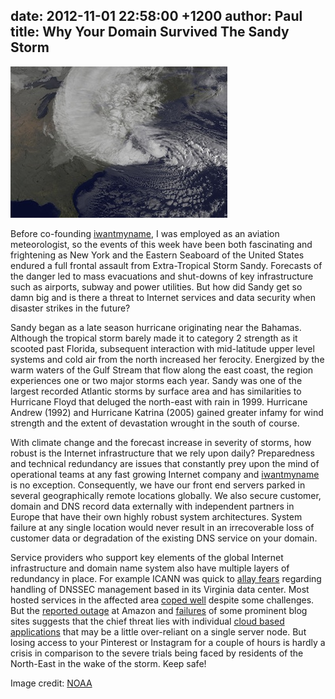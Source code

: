 date: 2012-11-01 22:58:00 +1200
author: Paul
title: Why Your Domain Survived The Sandy Storm
----

![sandy.jpg](/media/2012-11-01-sandy.jpg)

Before co-founding [iwantmyname](https://iwantmyname.com/), I was employed as an aviation meteorologist, so the events of this week have been both fascinating and frightening as New York and the Eastern Seaboard of the United States endured a full frontal assault from Extra-Tropical Storm Sandy. Forecasts of the danger led to mass evacuations and shut-downs of key infrastructure such as airports, subway and power utilities. But how did Sandy get so damn big and is there a threat to Internet services and data security when disaster strikes in the future?

Sandy began as a late season hurricane originating near the Bahamas. Although the tropical storm barely made it to category 2 strength as it scooted past Florida, subsequent interaction with mid-latitude upper level systems and cold air from the north increased her ferocity. Energized by the warm waters of the Gulf Stream that flow along the east coast, the region experiences one or two major storms each year. Sandy was one of the largest recorded Atlantic storms by surface area and has similarities to Hurricane Floyd that deluged the north-east with rain in 1999. Hurricane Andrew (1992) and Hurricane Katrina (2005) gained greater infamy for wind strength and the extent of devastation wrought in the south of course. 

With climate change and the forecast increase in severity of storms, how robust is the Internet infrastructure that we rely upon daily? Preparedness and technical redundancy are issues that constantly prey upon the mind of operational teams at any fast growing Internet company and [iwantmyname](https://iwantmyname.com/) is no exception. Consequently, we have our front end servers parked in several geographically remote locations globally. We also secure customer, domain and DNS record data externally with independent partners in Europe that have their own highly robust system architectures. System failure at any single location would never result in an irrecoverable loss of customer data or degradation of the existing DNS service on your domain.

Service providers who support key elements of the global Internet infrastructure and domain name system also have multiple layers of redundancy in place. For example ICANN was quick to [allay fears](http://blog.icann.org/2012/10/root-zone-ksk-vs-hurricane-sandy/) regarding handling of DNSSEC management based in its Virginia data center. Most hosted services in the affected area [coped well](http://blog.cloudflare.com/what-happens-when-a-hurricane-hits-the-web) despite some challenges. But the [reported outage](http://www.wired.com/wiredenterprise/2012/10/amazon-web-services/) at Amazon and [failures](http://www.theregister.co.uk/2012/10/30/hurricane_sandy_blog_death/) of some prominent blog sites suggests that the chief threat lies with individual [cloud based applications](https://iwantmyname.com/services) that may be a little over-reliant on a single server node. But losing access to your Pinterest or Instagram for a couple of hours is hardly a crisis in comparison to the severe trials being faced by residents of the North-East in the wake of the storm. Keep safe!

Image credit: [NOAA](http://www.noaa.gov/)

